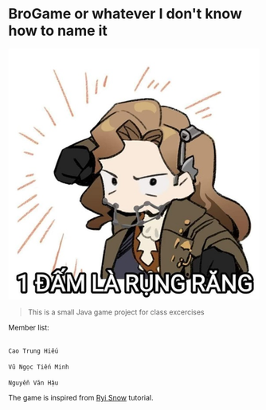 # **BroGame or whatever I don't know how to name it**

![Header image](res/silly_banner/TF.jpg)

> This is a small Java game project for class excercises

  Member list:
  ```
  
  Cao Trung Hiếu
  
  Vũ Ngọc Tiến Minh
  
  Nguyễn Văn Hậu

  ```
  
  The game is inspired from [Ryi Snow](https://www.youtube.com/playlist?list=PL_QPQmz5C6WUF-pOQDsbsKbaBZqXj4qSq) tutorial.

